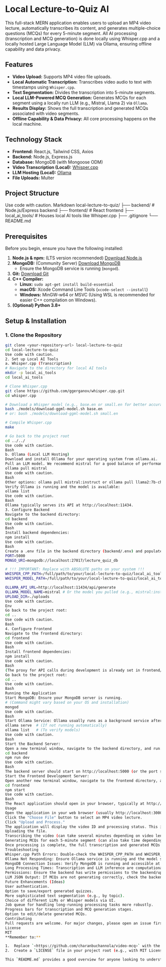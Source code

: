 # Local Lecture-to-Quiz AI

This full-stack MERN application enables users to upload an MP4 video lecture, automatically transcribes its content, and generates multiple-choice questions (MCQs) for every 5-minute segment. All AI processing (transcription and MCQ generation) is done locally using Whisper.cpp and a locally hosted Large Language Model (LLM) via Ollama, ensuring offline capability and data privacy.

## Features

- **Video Upload:** Supports MP4 video file uploads.
- **Local Automatic Transcription:** Transcribes video audio to text with timestamps using `Whisper.cpp`.
- **Text Segmentation:** Divides the transcription into 5-minute segments.
- **Local LLM-Powered MCQ Generation:** Generates MCQs for each segment using a locally run LLM (e.g., Mistral, Llama 2) via `Ollama`.
- **Results Display:** Shows the full transcription and generated MCQs associated with video segments.
- **Offline Capability & Data Privacy:** All core processing happens on the local machine.

## Technology Stack

- **Frontend:** React.js, Tailwind CSS, Axios
- **Backend:** Node.js, Express.js
- **Database:** MongoDB (with Mongoose ODM)
- **Video Transcription (Local):** [Whisper.cpp](https://github.com/ggerganov/whisper.cpp)
- **LLM Hosting (Local):** [Ollama](https://ollama.ai/)
- **File Uploads:** Multer

## Project Structure

Use code with caution.
Markdown
local-lecture-to-quiz/
├── backend/ # Node.js/Express backend
├── frontend/ # React frontend
├── local_ai_tools/ # Houses local AI tools like Whisper.cpp
├── .gitignore
└── README.md

## Prerequisites

Before you begin, ensure you have the following installed:

1.  **Node.js & npm:** (LTS version recommended) [Download Node.js](https://nodejs.org/)
2.  **MongoDB:** (Community Server) [Download MongoDB](https://www.mongodb.com/try/download/community)
    - Ensure the MongoDB service is running (`mongod`).
3.  **Git:** [Download Git](https://git-scm.com/downloads)
4.  **C++ Compiler:**
    - **Linux:** `sudo apt-get install build-essential`
    - **macOS:** Xcode Command Line Tools (`xcode-select --install`)
    - **Windows:** MinGW-w64 or MSVC (Using WSL is recommended for easier C++ compilation on Windows).
5.  **(Optional) Python 3.8+**

## Setup & Installation

### 1. Clone the Repository

```bash
git clone <your-repository-url> local-lecture-to-quiz
cd local-lecture-to-quiz
Use code with caution.
2. Set up Local AI Tools
a. Whisper.cpp (Transcription)
# Navigate to the directory for local AI tools
mkdir -p local_ai_tools
cd local_ai_tools

# Clone Whisper.cpp
git clone https://github.com/ggerganov/whisper.cpp.git
cd whisper.cpp

# Download a Whisper model (e.g., base.en or small.en for better accuracy)
bash ./models/download-ggml-model.sh base.en
# or: bash ./models/download-ggml-model.sh small.en

# Compile Whisper.cpp
make

# Go back to the project root
cd ../../
Use code with caution.
Bash
b. Ollama (Local LLM Hosting)
Download and install Ollama for your operating system from ollama.ai.
Pull an LLM model. We recommend mistral for a good balance of performance and capability:
ollama pull mistral
Use code with caution.
Bash
Other options: ollama pull mistral:instruct or ollama pull llama2:7b-chat
Verify Ollama is running and the model is available:
ollama list
Use code with caution.
Bash
Ollama typically serves its API at http://localhost:11434.
3. Configure Backend
Navigate to the backend directory:
cd backend
Use code with caution.
Bash
Install backend dependencies:
npm install
Use code with caution.
Bash
Create a .env file in the backend directory (backend/.env) and populate it with your local configuration. Update the WHISPER_CPP_PATH and WHISPER_MODEL_PATH with the absolute paths on your system.
PORT=5000
MONGO_URI=mongodb://localhost:27017/lecture_quiz_db

# !!! IMPORTANT: Replace with ABSOLUTE paths on your system !!!
WHISPER_CPP_PATH=/full/path/to/your/local-lecture-to-quiz/local_ai_tools/whisper.cpp/main
WHISPER_MODEL_PATH=/full/path/to/your/local-lecture-to-quiz/local_ai_tools/whisper.cpp/models/ggml-base.en.bin # Or ggml-small.en.bin if you downloaded that

OLLAMA_API_URL=http://localhost:11434/api/generate
OLLAMA_MODEL_NAME=mistral # Or the model you pulled (e.g., mistral:instruct)
UPLOAD_DIR=./uploads
Use code with caution.
Env
Go back to the project root:
cd ..
Use code with caution.
Bash
4. Configure Frontend
Navigate to the frontend directory:
cd frontend
Use code with caution.
Bash
Install frontend dependencies:
npm install
Use code with caution.
Bash
(The proxy for API calls during development is already set in frontend/package.json)
Go back to the project root:
cd ..
Use code with caution.
Bash
Running the Application
Start MongoDB: Ensure your MongoDB server is running.
# (Command might vary based on your OS and installation)
mongod
Use code with caution.
Bash
Start Ollama Service: Ollama usually runs as a background service after installation. You can check its status or start it if necessary.
ollama serve  # (If not running automatically)
ollama list   # (To verify models)
Use code with caution.
Bash
Start the Backend Server:
Open a new terminal window, navigate to the backend directory, and run:
cd backend
npm run dev
Use code with caution.
Bash
The backend server should start on http://localhost:5000 (or the port specified in your .env).
Start the Frontend Development Server:
Open another new terminal window, navigate to the frontend directory, and run:
cd frontend
npm start
Use code with caution.
Bash
The React application should open in your browser, typically at http://localhost:3000.
Usage
Open the application in your web browser (usually http://localhost:3000).
Click the "Choose File" button to select an MP4 video lecture.
Click "Upload and Process."
The application will display the video ID and processing status. This includes:
Uploading the file.
Transcribing the video (can take several minutes depending on video length and your CPU).
Generating MCQs for each 5-minute segment (can also take time depending on the LLM and segment count).
Once processing is complete, the full transcription and generated MCQs will be displayed.
Troubleshooting
Whisper.cpp Path Errors: Double-check the WHISPER_CPP_PATH and WHISPER_MODEL_PATH in backend/.env. They must be absolute paths.
Ollama Not Responding: Ensure Ollama service is running and the model specified in OLLAMA_MODEL_NAME is pulled (ollama list). Check http://localhost:11434 in your browser.
MongoDB Connection Issues: Verify MongoDB is running and accessible at the MONGO_URI specified.
Long Processing Times: Transcription and LLM inference are computationally intensive. For a 60-minute lecture, expect significant processing time. Smaller Whisper models (like base.en) are faster but less accurate than larger ones (small.en, medium.en).
Permissions: Ensure the backend has write permissions to the backend/uploads directory.
LLM JSON Output: If MCQs are not generating correctly, check the backend console for errors from llmService.js. The LLM might occasionally produce malformed JSON. Prompt engineering or retries might be needed for robustness.
Future Enhancements (Ideas)
User authentication.
Option to save/export generated quizzes.
More sophisticated text segmentation (e.g., by topic).
Choice of different LLMs or Whisper models via UI.
Job queue for handling long-running processing tasks more robustly.
Progress bars for transcription and MCQ generation stages.
Option to edit/delete generated MCQs.
Contributing
Pull requests are welcome. For major changes, please open an issue first to discuss what you would like to change.
License
MIT
**Remember to:**

1.  Replace `<https://github.com/charanbuchannola/video-mcq>` with the actual URL if you host this on GitHub/GitLab.
2.  Create a `LICENSE` file in your project root (e.g., with MIT License text) if you specify a license like MIT.

This `README.md` provides a good overview for anyone looking to understand, set up, and run your project.
```
